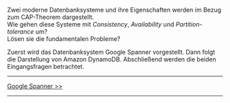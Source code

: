 Zwei moderne Datenbanksysteme und ihre Eigenschaften werden im Bezug zum CAP-Theorem dargestellt.  
Wie gehen diese Systeme mit *Consistency*, *Availability* und *Partition-tolerance* um?  
Lösen sie die fundamentalen Probleme?

Zuerst wird das Datenbanksystem Google Spanner vorgestellt. Dann folgt die Darstellung von
Amazon DynamoDB. Abschließend werden die beiden Eingangsfragen betrachtet.


***

[Google Spanner >>](4_1_Spanner.md)

***
